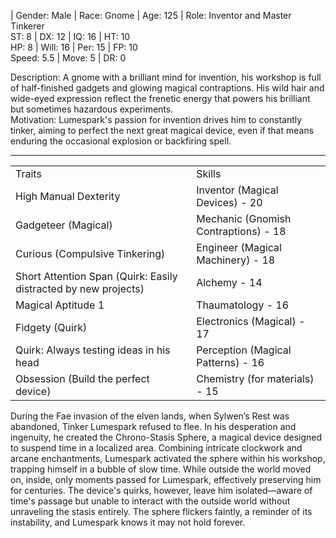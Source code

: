 | Gender: Male | Race: Gnome | Age: 125 | Role: Inventor and Master Tinkerer  
ST: 8 | DX: 12 | IQ: 16 | HT: 10  
HP: 8 | Will: 16 | Per: 15 | FP: 10  
Speed: 5.5 | Move: 5 | DR: 0

Description: A gnome with a brilliant mind for invention, his workshop is full of half-finished gadgets and glowing magical contraptions. His wild hair and wide-eyed expression reflect the frenetic energy that powers his brilliant but sometimes hazardous experiments.  
Motivation: Lumespark's passion for invention drives him to constantly tinker, aiming to perfect the next great magical device, even if that means enduring the occasional explosion or backfiring spell.

---

|                                                                 |                                      |
| --------------------------------------------------------------- | ------------------------------------ |
| Traits                                                          | Skills                               |
| High Manual Dexterity                                           | Inventor (Magical Devices) - 20      |
| Gadgeteer (Magical)                                             | Mechanic (Gnomish Contraptions) - 18 |
| Curious (Compulsive Tinkering)                                  | Engineer (Magical Machinery) - 18    |
| Short Attention Span (Quirk: Easily distracted by new projects) | Alchemy - 14                         |
| Magical Aptitude 1                                              | Thaumatology - 16                    |
| Fidgety (Quirk)                                                 | Electronics (Magical) - 17           |
| Quirk: Always testing ideas in his head                         | Perception (Magical Patterns) - 16   |
| Obsession (Build the perfect device)                            | Chemistry (for materials) - 15       |

During the Fae invasion of the elven lands, when Sylwen’s Rest was abandoned, Tinker Lumespark refused to flee. In his desperation and ingenuity, he created the Chrono-Stasis Sphere, a magical device designed to suspend time in a localized area. Combining intricate clockwork and arcane enchantments, Lumespark activated the sphere within his workshop, trapping himself in a bubble of slow time. While outside the world moved on, inside, only moments passed for Lumespark, effectively preserving him for centuries. The device's quirks, however, leave him isolated—aware of time's passage but unable to interact with the outside world without unraveling the stasis entirely. The sphere flickers faintly, a reminder of its instability, and Lumespark knows it may not hold forever.